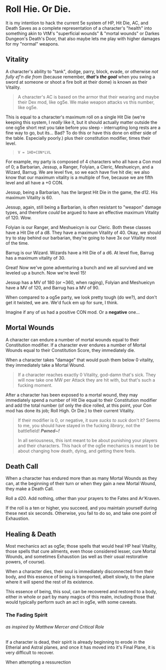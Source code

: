 # Roll Hie. Or Die.
It is my intention to hack the current 5e system of HP, Hit Die, AC, and Death Saves as a complete representation of a character's "health" into something akin to VtM's "superficial wounds" & "mortal wounds" or Darkes Dungeon's Death's Door, that also maybe lets me play with higher damages for my "normal" weapons.

## Vitality
A character's ability to "tank", dodge, parry, block, evade, or otherwise *not fully ef'n die from* (because remember, ***that's the goal*** when you swing a sword at someone or shoot a fire bolt at their dome) is known as their Vitality. 

> A character's AC is based on the armor that their wearing and maybe their Dex mod, like og5e. We make weapon attacks vs this number, like og5e.

This is equal to a character's maximum roll on a single Hit Die (we're keeping this system, I *really* like it, but it should actually matter outside the one og5e short rest you take before you sleep - interrupting long rests are a fine way to go, but its... Bad? To do this or have this done on either side of the table. Especially poorly.) plus their constitution modifier, times their level.

> ``V = 1HD+CON*LVL``

For example, my party is composed of 4 characters who all have a Con mod of 0; a Barbarian, Jessup, a Ranger, Folyian, a Cleric, Meshueicyn, and a Wizard, Barrug. We are level five, so we each have five hit die; we also know that our maximum vitality is a multiple of five, because we are fifth level and all have a +0 CON.

Jessup, being a Barbarian, has the largest Hit Die in the game, the d12. His maximum Vitality is 60. 

Jessup, again, still being a Barbarian, is often resistant to "weapon" damage types, and therefore *could* be argued to have an effective maximum Vitality of 120. Wow.

Folyian is our Ranger, and Meshueicyn is our Cleric. Both these classes have a Hit Die of a d8. They have a maximum Vitality of 40. Okay, we should try to stay behind our barbarian, they're going to have 3x our Vitality most of the time.

Barrug is our Wizard. Wizards have a Hit Die of a d6. At level five, Barrug has a maximum vitality of 30. 

Great! Now we've gone adventuring a bunch and we all survived and we leveled up a bunch. Now we're level 15!

Jessup has a MV of 180 (or ~360, when raging), Folyian and Meshueicyn have a MV of 120, and Barrug has a MV of 90.

When compared to a og5e party, we look pretty tough (do we?), and don't get it twisted, we are. We'd fuck em up for sure, I think.

Imagine if any of us had a positive CON mod.
Or a **negative** one...

## Mortal Wounds
A character can endure a number of mortal wounds equal to their Constitution modifier. If a character ever endures a number of Mortal Wounds equal to their Constitution Score, they immediately die.

When a character takes "damage" that would push them below 0 vitality, they immediately take a Mortal Wound. 

> If a character reaches exactly 0 Vitality, god-damn that's sick. They will now take one MW per Attack they are hit with, but that's such a fucking moment.

After a character has been exposed to a mortal wound, they may immediately spend a number of Hit Die equal to their Constitution modifier and add the total number (of only the dice rolled, at this point, your Con mod has done its job; Roll High. Or Die.) to their current Vitality.

> If their modifier is 0, or negative, it sure *sucks to suck* don't it? 
> Seems to me, you should have stayed in the fucking *library*, not the battlefield! 
> ***Pwned~!***
> 
> In all seriousness, this isnt meant to be about punishing your players and their characters.
> This hack of the og5e mechanics is meant to be about changing how death, dying, and getting there feels. 

## Death Call
When a character has endured more than as many Mortal Wounds as they can, at the beginning of their turn or when they gain a new Mortal Wound, they make a Death Call. 

Roll a d20. Add nothing, other than your prayers to the Fates and Ar'Kraven. 

If the roll is a ten or higher, you succeed, and you maintain yourself during these next six seconds. Otherwise, you fail to do so, and take one point of Exhaustion.

## Healing & Death
Most mechanics act as og5e; those spells that would heal HP heal Vitality, those spells that cure ailments, even those considered lesser, cure Mortal Wounds, and sometimes Exhaustion (as well as their usual restorative powers, of course).

When a character dies, their soul is immediately disconnected from their body, and this essence of being is transported, albeit slowly, to the plane where it will spend the rest of its existence. 

This essence of being, this soul, can be recovered and restored to a body, either in whole or part by many magics of this realm, including those that would typically perform such an act in og5e, with some caveats.

### The Fading Spirit
###### as inspired by Matthew Mercer and Critical Role
If a character is dead, their spirit is already beginning to erode in the Etherial and Astral planes, and once it has moved into it's Final Plane, it is very difficult to recover.

When attempting a ressurection



